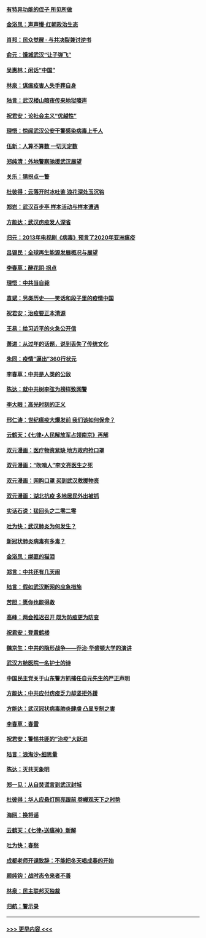 #### [有特异功能的侄子 所见所做](../pages/nsc993/n11901154.md?t=02280331) 
#### [金浴凤：声声慢‧红朝政治生态](../pages/nsc993/n11899553.md?t=02280331) 
#### [肖邦：民众觉醒 · 与共决裂兼讨逆书](../pages/nsc993/n11898435.md?t=02280331) 
#### [俞元：饿城武汉“让子弹飞”](../pages/nsc993/n11898344.md?t=02280331) 
#### [吴惠林：闲话“中国”](../pages/nsc993/n11898182.md?t=02280331) 
#### [林泉：谋瘟疫害人失手葬自身](../pages/nsc993/n11897892.md?t=02280331) 
#### [陆言：武汉楼山暗夜传来地狱嚎声](../pages/nsc993/n11897033.md?t=02280331) 
#### [祝君安：论社会主义“优越性”](../pages/nsc993/n11897005.md?t=02280331) 
#### [理悟：惊闻武汉公安干警感染病毒上千人](../pages/nsc993/n11896947.md?t=02280331) 
#### [伍新：人算不算数 一切天定数](../pages/nsc993/n11893372.md?t=02280331) 
#### [郑纯清：外地警察驰援武汉展望](../pages/nsc993/n11893115.md?t=02280331) 
#### [关乐：猜拐点一瞥](../pages/nsc993/n11893020.md?t=02280331) 
#### [杜彼得：云落开时冰吐鉴 浪花深处玉沉钩](../pages/nsc993/n11892107.md?t=02280331) 
#### [郑岩：武汉百步亭 样本活动与样本遭遇](../pages/nsc993/n11892310.md?t=02280331) 
#### [方能达：武汉疠疫发人深省](../pages/nsc993/n11891376.md?t=02280331) 
#### [归元：2013年电视剧《病毒》预言了2020年亚洲瘟疫](../pages/nsc993/n11891126.md?t=02280331) 
#### [吕锡民：全球再生能源发展概况与展望](../pages/nsc993/n11890613.md?t=02280331) 
#### [李春草：醉花阴·拐点](../pages/nsc993/n11890567.md?t=02280331) 
#### [理悟：中共当自毙](../pages/nsc993/n11890559.md?t=02280331) 
#### [袁斌：另类历史——笑话和段子里的疫情中国](../pages/nsc993/n11889243.md?t=02280331) 
#### [祝君安：治疫要正本清源](../pages/nsc993/n11889085.md?t=02280331) 
#### [王易：给习近平的火急公开信](../pages/nsc993/n11888225.md?t=02280331) 
#### [萧进：从过年的话题，说到丢失了传统文化](../pages/nsc993/n11887732.md?t=02280331) 
#### [朱同：疫情“逼出”360行状元](../pages/nsc993/n11887678.md?t=02280331) 
#### [李春草：中共是人类的公敌](../pages/nsc993/n11887656.md?t=02280331) 
#### [陈达：就中共树李弦为榜样致网警](../pages/nsc993/n11887625.md?t=02280331) 
#### [李大眼：高光时刻的正义](../pages/nsc993/n11887585.md?t=02280331) 
#### [邢仁涛：世纪瘟疫大爆发前 我们该如何保命？](../pages/nsc993/n11887535.md?t=02280331) 
#### [云鹤天：《七律▪人民解放军占领南京》再解](../pages/nsc993/n11887524.md?t=02280331) 
#### [双元漫画：医疗物资紧缺 地方政府抢口罩](../pages/nsc993/n11884744.md?t=02280331) 
#### [双元漫画：“吹哨人”李文亮医生之死](../pages/nsc993/n11884705.md?t=02280331) 
#### [双元漫画：网购口罩 买到武汉救援物资](../pages/nsc993/n11884670.md?t=02280331) 
#### [双元漫画：湖北抗疫 多地居民外出被抓](../pages/nsc993/n11884643.md?t=02280331) 
#### [实话石说：猛回头之二零二零](../pages/nsc993/n11883968.md?t=02280331) 
#### [吐为快：武汉肺炎为何发生？](../pages/nsc993/n11882180.md?t=02280331) 
#### [新冠状肺炎病毒有多毒？](../pages/nsc993/n11881790.md?t=02280331) 
#### [金浴凤：绑匪的猫泪](../pages/nsc993/n11880664.md?t=02280331) 
#### [郑言：中共还有几天闹](../pages/nsc993/n11880645.md?t=02280331) 
#### [陆言：假如武汉断网的应急措施](../pages/nsc993/n11880619.md?t=02280331) 
#### [苦胆：愿你也能得救](../pages/nsc993/n11880601.md?t=02280331) 
#### [高峰：两会推迟召开  既为防疫更为防变](../pages/nsc993/n11879977.md?t=02280331) 
#### [祝君安：登黄鹤楼](../pages/nsc993/n11880583.md?t=02280331) 
#### [魏京生：中共的隐形战争——乔治‧华盛顿大学的演讲](../pages/nsc993/n11879765.md?t=02280331) 
#### [武汉方舱医院一名护士的诗](../pages/nsc993/n11878480.md?t=02280331) 
#### [中国民主党关于山东警方抓捕任自元先生的严正声明](../pages/nsc993/n11877506.md?t=02280331) 
#### [方能达：中共应付疠疫乏力却坚拒外援](../pages/nsc993/n11877497.md?t=02280331) 
#### [方能达：武汉冠状病毒肺炎肆虐 凸显专制之害](../pages/nsc993/n11877475.md?t=02280331) 
#### [李春草：春雷](../pages/nsc993/n11876287.md?t=02280331) 
#### [祝君安：警惕共匪的“治疫”大跃进](../pages/nsc993/n11876084.md?t=02280331) 
#### [陆言：浪淘沙•细思量](../pages/nsc993/n11876071.md?t=02280331) 
#### [陈达：灭共天象明](../pages/nsc993/n11876063.md?t=02280331) 
#### [郑一见：从自焚谎言到武汉封城](../pages/nsc993/n11875621.md?t=02280331) 
#### [杜彼得：华人应悬灯照亮跟前 卷幔观天下之时势](../pages/nsc993/n11874822.md?t=02280331) 
#### [海网：换将谣](../pages/nsc993/n11873712.md?t=02280331) 
#### [云鹤天：《七律▪送瘟神》新解](../pages/nsc993/n11873598.md?t=02280331) 
#### [吐为快：春愁](../pages/nsc993/n11872801.md?t=02280331) 
#### [成都老师开课致辞：不能把冬天唱成春的开始](../pages/nsc993/n11872653.md?t=02280331) 
#### [颜纯钩：战时态令来者不善](../pages/nsc993/n11872011.md?t=02280331) 
#### [林泉：民主联邦灭独裁](../pages/nsc993/n11870998.md?t=02280331) 
#### [归航：警示录](../pages/nsc993/n11870963.md?t=02280331) 

----
#### [ >>> 更早内容 <<< ](../indexes/nsc993-earlier.md)
